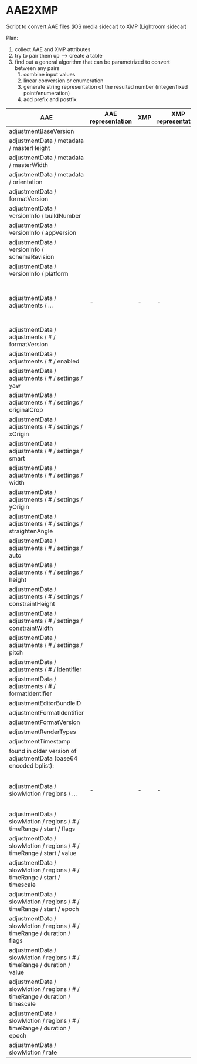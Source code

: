 # AAE2XMP
Script to convert AAE files (iOS media sidecar) to XMP (Lightroom sidecar)

Plan:
1. collect AAE and XMP attributes
2. try to pair them up --> create a table
3. find out a general algorithm that can be parametrized to convert between any pairs
   1. combine input values
   2. linear conversion or enumeration
   3. generate string representation of the resulted number (integer/fixed point/enumeration)
   4. add prefix and postfix

| AAE                                                            | AAE representation | XMP | XMP representation | description |
|----------------------------------------------------------------|--------------------|-----|--------------------|-------------|
| adjustmentBaseVersion
| adjustmentData / metadata / masterHeight
| adjustmentData / metadata / masterWidth
| adjustmentData / metadata / orientation
| adjustmentData / formatVersion
| adjustmentData / versionInfo / buildNumber
| adjustmentData / versionInfo / appVersion
| adjustmentData / versionInfo / schemaRevision
| adjustmentData / versionInfo / platform
| adjustmentData / adjustments / ...                             | -                  | -   | -                 | multiple adjustments are possible, they are in an array
| adjustmentData / adjustments / # / formatVersion
| adjustmentData / adjustments / # / enabled
| adjustmentData / adjustments / # / settings / yaw
| adjustmentData / adjustments / # / settings / originalCrop
| adjustmentData / adjustments / # / settings / xOrigin
| adjustmentData / adjustments / # / settings / smart
| adjustmentData / adjustments / # / settings / width
| adjustmentData / adjustments / # / settings / yOrigin
| adjustmentData / adjustments / # / settings / straightenAngle
| adjustmentData / adjustments / # / settings / auto
| adjustmentData / adjustments / # / settings / height
| adjustmentData / adjustments / # / settings / constraintHeight
| adjustmentData / adjustments / # / settings / constraintWidth
| adjustmentData / adjustments / # / settings / pitch
| adjustmentData / adjustments / # / identifier
| adjustmentData / adjustments / # / formatIdentifier
| adjustmentEditorBundleID
| adjustmentFormatIdentifier
| adjustmentFormatVersion
| adjustmentRenderTypes
| adjustmentTimestamp
| found in older version of adjustmentData (base64 encoded bplist):
| adjustmentData / slowMotion / regions / ...                             | -                  | -   | -                 | multiple regions are possible, they are in an array
| adjustmentData / slowMotion / regions / # / timeRange / start / flags
| adjustmentData / slowMotion / regions / # / timeRange / start / value
| adjustmentData / slowMotion / regions / # / timeRange / start / timescale
| adjustmentData / slowMotion / regions / # / timeRange / start / epoch
| adjustmentData / slowMotion / regions / # / timeRange / duration / flags
| adjustmentData / slowMotion / regions / # / timeRange / duration / value
| adjustmentData / slowMotion / regions / # / timeRange / duration / timescale
| adjustmentData / slowMotion / regions / # / timeRange / duration / epoch
| adjustmentData / slowMotion / rate
